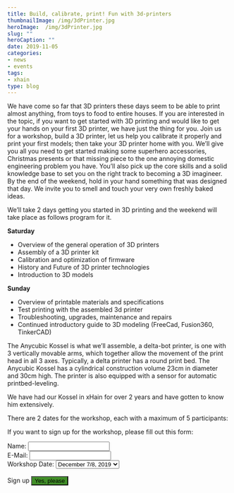 ```yaml
---
title: Build, calibrate, print! Fun with 3d-printers
thumbnailImage: /img/3dPrinter.jpg
heroImage:  /img/3dPrinter.jpg
slug: ""
heroCaption: ""
date: 2019-11-05
categories:
- news
- events
tags:
- xhain
type: blog
---
```


We have come so far that 3D printers these days seem to be able to print almost anything, from toys to food to entire houses.
If you are interested in the topic, if you want to get started with 3D printing and would like to get your hands on your first 3D printer, we have just the thing for you.
Join us for a workshop, build a 3D printer, let us help you calibrate it properly and print your first models; then take your 3D printer home with you.
We’ll give you all you need to get started making some superhero accessories, Christmas presents or that missing piece to the one annoying domestic engineering problem you have. 
You’ll also pick up the core skills and a solid knowledge base to set you on the right track to becoming a 3D imagineer. 
By the end of the weekend, hold in your hand something that was designed that day. We invite you to smell and touch your very own freshly baked ideas.

We’ll take 2 days getting you started in 3D printing and the weekend will take place as follows program for it.

**Saturday**
- Overview of the general operation of 3D printers<br>
- Assembly of a 3D printer kit<br>
- Calibration and optimization of firmware<br>
- History and Future of 3D printer technologies<br>
- Introduction to 3D models<br>

**Sunday**
- Overview of printable materials and specifications<br>
- Test printing with the assembled 3d printer<br>
- Troubleshooting, upgrades, maintenance and repairs<br>
- Continued introductory guide to 3D modeling (FreeCad, Fusion360, TinkerCAD)<br>

The Anycubic Kossel is what we’ll assemble, a delta-bot printer, is one with 3 vertically movable arms, which together allow the movement of the print head in all 3 axes. 
Typically, a delta printer has a round print bed.
The Anycubic Kossel has a cylindrical construction volume 23cm in diameter and 30cm high. The printer is also equipped with a sensor for automatic printbed-leveling.

We have had our Kossel in xHain for over 2 years and have gotten to know him extensively.
 
There are 2 dates for the workshop, each with a maximum of 5 participants:


If you want to sign up for the workshop, please fill out this form:
<form action="https://formspree.io/3DPrinterWorkshop@x-hain.de"
      method="POST">      
    <label for="Name">Name:
    	<input type="text" name="Name" title="Name" required>
    </label><br>
    <label for="email">E-Mail:
    	<input type="email" name="_replyto" title="E-Mail" required>
    </label><br>
    <label for="date">Workshop Date:    <select>
  <option value="December">December 7/8, 2019</option>
  <option value="January">January 18/19, 2020</option>
</select> 
<br>
<br>
    <label>Sign up
    	<input type="submit" value="Yes, please" style="background:#408e27">
	</label><br>
</form>
